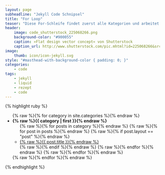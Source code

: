 ```yaml
---
layout: page
subheadline: "Jekyll Code Schnipsel"
title: "For Loop"
teaser: "Diese For-Schleife findet zuerst alle Kategorien und arbeitet sie ab. Die zweite For-Schleife – innerhalb der ersten – schaut sich alle <em>posts</em> an, die zu dieser Kategorie gehören. Der if-Befehl filtert die <em>posts</em> heraus, die das Layout <em>post</em> haben (angegeben im front matter)."
header:
    image: code_shutterstock_225068266.png
    background-color: "#900055"
    caption: »Flat design vector concept« von Shutterstock
    caption_url: http://www.shutterstock.com/pic.mhtml?id=225068266&src=id
image:
    thumb: icon/icon-jekyll.svg
style: "#masthead-with-background-color { padding: 0; }"
categories:
    - code
tags:
    - jekyll
    - liquid
    - rezept
    - code
---
```

{% highlight ruby %}
<ul>
 {% raw %}{% for category in site.categories %}{% endraw %}
  <li>
    <strong>{% raw %}{{ category | first }}{% endraw %}</strong>
    <ul>
    {% raw %}{% for posts in category %}{% endraw %}
    {% raw %}{% for post in posts %}{% endraw %}
    {% raw %}{% if post.layout == "post" %}{% endraw %}
        <li><a href="{% raw %}{{ post.url }}{% endraw %}">{% raw %}{{ post.title }}{% endraw %}</a></li>
    {% raw %}{% endif %}{% endraw %}
    {% raw %}{% endfor %}{% endraw %}
    {% raw %}{% endfor %}{% endraw %}
    </ul>
  </li>
{% raw %}{% endfor %}{% endraw %}
</ul>
{% endhighlight %}
